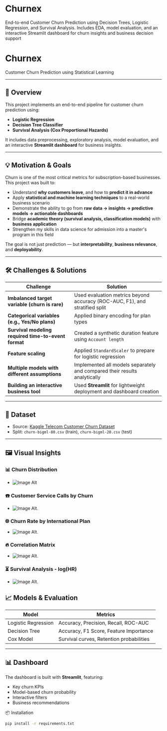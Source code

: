 # Churnex
End-to-end Customer Churn Prediction using Decision Trees, Logistic Regression, and Survival Analysis. Includes EDA, model evaluation, and an interactive Streamlit dashboard for churn insights and business decision support

# Churnex

Customer Churn Prediction using Statistical Learning

---

## 📌 Overview

This project implements an end-to-end pipeline for customer churn prediction using:
- **Logistic Regression**
- **Decision Tree Classifier**
- **Survival Analysis (Cox Proportional Hazards)**

It includes data preprocessing, exploratory analysis, model evaluation, and an interactive **Streamlit dashboard** for business insights.

---

## 💡 Motivation & Goals

Churn is one of the most critical metrics for subscription-based businesses. This project was built to:
- Understand **why customers leave**, and how to **predict it in advance**
- Apply **statistical and machine learning techniques** to a real-world business scenario
- Demonstrate the ability to go from **raw data → insights → predictive models → actionable dashboards**
- Bridge **academic theory (survival analysis, classification models)** with **business application**
- Strengthen my skills in data science for admission into a master's program in this field

The goal is not just prediction — but **interpretability**, **business relevance**, and **deployability**.

---

## 🛠️ Challenges & Solutions

| Challenge | Solution |
|----------|----------|
| **Imbalanced target variable (churn is rare)** | Used evaluation metrics beyond accuracy (ROC-AUC, F1), and stratified split |
| **Categorical variables (e.g., Yes/No plans)** | Applied binary encoding for plan types |
| **Survival modeling required time-to-event format** | Created a synthetic duration feature using `Account length` |
| **Feature scaling** | Applied `StandardScaler` to prepare for logistic regression |
| **Multiple models with different assumptions** | Implemented all models separately and compared their results analytically |
| **Building an interactive business tool** | Used **Streamlit** for lightweight deployment and dashboard creation |

---

## 📂 Dataset

- Source: [Kaggle Telecom Customer Churn Dataset](https://www.kaggle.com/datasets)
- Split: `churn-bigml-80.csv` (train), `churn-bigml-20.csv` (test)

---

## 🖼️ Visual Insights

### 📊 Churn Distribution
- ![Image Alt](https://github.com/sakshikhonde67/Churnex/blob/75ae787000bccb1ed6ff2711d0538ad61bd1eb60/Churn%20Distribution.png)

### ☎️ Customer Service Calls by Churn
- ![Image Alt](https://github.com/sakshikhonde67/Churnex/blob/75ae787000bccb1ed6ff2711d0538ad61bd1eb60/Churn%20Customer%20Service%20Calls.png).

### 🌐 Churn Rate by International Plan
- ![Image Alt](https://github.com/sakshikhonde67/Churnex/blob/75ae787000bccb1ed6ff2711d0538ad61bd1eb60/Churn%20Rate%20by%20International%20Plan.png).

### 🔥 Correlation Matrix
- ![Image Alt](https://github.com/sakshikhonde67/Churnex/blob/75ae787000bccb1ed6ff2711d0538ad61bd1eb60/Churn%20Correlation%20Matrix.png).

### ⏳ Survival Analysis - log(HR)
- ![Image Alt](https://github.com/sakshikhonde67/Churnex/blob/75ae787000bccb1ed6ff2711d0538ad61bd1eb60/Churn%20Log%20(hr).png).


## 📈 Models & Evaluation

| Model              | Metrics                                 |
|-------------------|-----------------------------------------|
| Logistic Regression | Accuracy, Precision, Recall, ROC-AUC  |
| Decision Tree       | Accuracy, F1 Score, Feature Importance |
| Cox Model           | Survival curves, Retention probabilities |

---

## 📊 Dashboard

The dashboard is built with **Streamlit**, featuring:
- Key churn KPIs
- Model-based churn probability
- Interactive filters
- Business recommendations

📦 Installation

```bash
pip install -r requirements.txt

